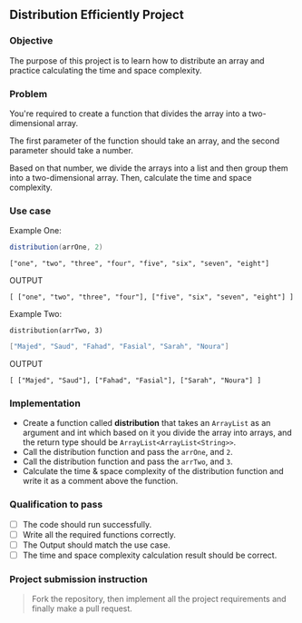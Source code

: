 ## Distribution Efficiently Project

### Objective
The purpose of this project is to learn how to distribute an array and practice calculating the time and space complexity.

### Problem
You're required to create a function that divides the array into a two-dimensional array. 

The first parameter of the function should take an array, and the second parameter should take a number. 

Based on that number, we divide the arrays into a list and then group them into a two-dimensional array. Then, calculate the time and space complexity.

### Use case
Example One:
```java
distribution(arrOne, 2)
```
```
["one", "two", "three", "four", "five", "six", "seven", "eight"]
```
OUTPUT
```
[ ["one", "two", "three", "four"], ["five", "six", "seven", "eight"] ]
```

Example Two:
```
distribution(arrTwo, 3)
```
```java
["Majed", "Saud", "Fahad", "Fasial", "Sarah", "Noura"]
```
OUTPUT
```
[ ["Majed", "Saud"], ["Fahad", "Fasial"], ["Sarah", "Noura"] ]
```


### Implementation
- Create a function called **distribution** that takes an `ArrayList` as an argument and int which based on it you divide the array into arrays, and the return type should be `ArrayList<ArrayList<String>>`.
- Call the distribution function and pass the `arrOne`, and `2`.
- Call the distribution function and pass the `arrTwo`, and `3`.
- Calculate the time & space complexity of the distribution function and write it as a comment above the function.

### Qualification to pass
- [ ] The code should run successfully.
- [ ] Write all the required functions correctly.
- [ ] The Output should match the use case.
- [ ] The time and space complexity calculation result should be correct.

### Project submission instruction
> Fork the repository, then implement all the project requirements and finally make a pull request.

